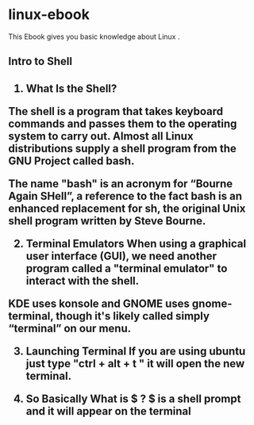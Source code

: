 # linux-ebook
This Ebook gives you basic knowledge about Linux . 

<h2> Intro to Shell <h2>

1. What Is the Shell?

The shell is a program that takes keyboard commands and passes them to the operating system to carry
out. Almost all Linux distributions supply a shell program from the GNU Project called
bash.

The name "bash" is an acronym for “Bourne Again SHell”, a reference to the fact
bash is an enhanced replacement for sh, the original Unix shell program written by
Steve Bourne.

2. Terminal Emulators
When using a graphical user interface (GUI), we need another program called a "terminal
emulator" to interact with the shell.

KDE uses konsole and GNOME uses gnome-terminal, though it's
likely called simply “terminal” on our menu.

3. Launching Terminal
If you are using ubuntu just type "ctrl + alt + t " it will open the new terminal.

4. So Basically What is $ ?
$ is a shell prompt and it will appear on the terminal


